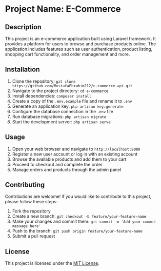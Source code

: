 # Project Name: E-Commerce

## Description

This project is an e-commerce application built using Laravel framework. It provides a platform for users to browse and purchase products online. The application includes features such as user authentication, product listing, shopping cart functionality, and order management and more.

## Installation

1. Clone the repository: `git clone https://github.com/MostafaEbrahim212/e-commerce-api.git`
2. Navigate to the project directory: `cd e-commerce`
3. Install dependencies: `composer install`
4. Create a copy of the `.env.example` file and rename it to `.env`
5. Generate an application key: `php artisan key:generate`
6. Configure the database connection in the `.env` file
7. Run database migrations: `php artisan migrate`
8. Start the development server: `php artisan serve`

## Usage

1. Open your web browser and navigate to `http://localhost:8000`
2. Register a new user account or log in with an existing account
3. Browse the available products and add them to your cart
4. Proceed to checkout and complete the order
5. Manage orders and products through the admin panel

## Contributing

Contributions are welcome! If you would like to contribute to this project, please follow these steps:

1. Fork the repository
2. Create a new branch: `git checkout -b feature/your-feature-name`
3. Make your changes and commit them: `git commit -m 'Add your commit message here'`
4. Push to the branch: `git push origin feature/your-feature-name`
5. Submit a pull request

## License

This project is licensed under the [MIT License](https://opensource.org/licenses/MIT).
